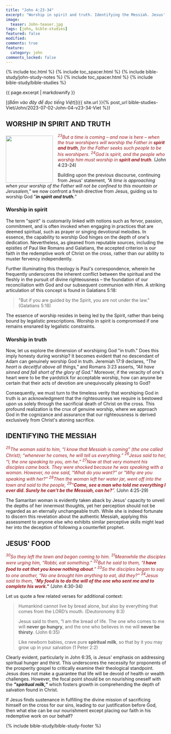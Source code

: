 ```yaml
---
title: "John 4:23-34"
excerpt: "Worship in spirit and truth. Identifying the Messiah. Jesus' food."
image:
  teaser: John-teaser.jpg
tags: [john, bible-studies]
featured: false
modified:
comments: true
feature:
  category: john
comments_locked: false
---
```


{% include toc.html %}
{% include toc_spacer.html %}
{% include bible-study/john-study-notes %}
{% include toc_spacer.html %}
{% include bible-study/bible-studies %}

{{ page.excerpt | markdownify }}

[(<em>Bấm vào đây để đọc tiếng Việt</em>)]({{ site.url }}{% post_url bible-studies-Viet/John/2023-07-02-John-04-v23-34-Viet %})

## WORSHIP IN SPIRIT AND TRUTH

<div>
<p>
<img alt src="http://vacsf.org/assets/images/John-teaser.jpg" style="border: 0px none; margin: 7px 15px 0px 0px; max-width: 100%; height: 148px; padding: 0px; float: left;">
    <span style="color: rgb(159, 29, 33);"><i><sup>23</sup>But a time is coming – and now is here – when the true worshipers will worship the Father in <strong>spirit and truth</strong>, for the Father seeks such people to be his worshipers. <sup>24</sup>God is spirit, and the people who worship him must worship in <strong>spirit and truth</strong>.</i></span> (John 4:23-24)</p>
</div>

Building upon the previous discourse, continuing from Jesus' statement, *"A time is approaching when your worship of the Father will not be confined to this mountain or Jerusalem,"* we now confront a fresh directive from Jesus, guiding us to worship God "***in spirit and truth.***"

### Worship in spirit

The term "spirit" is customarily linked with notions such as fervor, passion, commitment, and is often invoked when engaging in practices that are deemed spiritual, such as prayer or singing devotional melodies. In essence, the capability to worship God hinges on the depth of one's dedication. Nevertheless, as gleaned from reputable sources, including the epistles of Paul like Romans and Galatians, the accepted criterion is our faith in the redemptive work of Christ on the cross, rather than our ability to muster fervency independently.

Further illuminating this theology is Paul's correspondence, wherein he frequently underscores the inherent conflict between the spiritual and the fleshly in the pursuit of divine righteousness – the foundation of our reconciliation with God and our subsequent communion with Him. A striking articulation of this concept is found in Galatians 5:18:

> "But if you are guided by the Spirit, you are not under the law." (Galatians 5:18)

The essence of worship resides in being led by the Spirit, rather than being bound by legalistic prescriptions. Worship in spirit is compromised if one remains ensnared by legalistic constraints.

### Worship in truth

Now, let us explore the dimension of worshiping God "in truth." Does this imply honesty during worship? It becomes evident that no descendant of Adam can genuinely worship God in truth. Jeremiah 17:9 declares, *"The heart is deceitful above all things,"* and Romans 3:23 asserts, *"All have sinned and fall short of the glory of God."* Moreover, if the veracity of one's heart were to be the yardstick for acceptable worship, how can anyone be certain that their acts of devotion are unequivocally pleasing to God?

Consequently, we must turn to the timeless verity that worshiping God in truth is an acknowledgment that the righteousness we require is bestowed upon us solely through the sacrificial death of Christ on the cross. This profound realization is the crux of genuine worship, where we approach God in the cognizance and assurance that our righteousness is derived exclusively from Christ's atoning sacrifice.

## IDENTIFYING THE MESSIAH

<span style="color: rgb(159, 29, 33);">
<i><sup>25</sup>The woman said to him, “I know that Messiah is coming” (the one called Christ); “whenever he comes, he will tell us everything.” <sup>26</sup>Jesus said to her, “I, the one speaking to you, am he.” <sup>27</sup>Now at that very moment his disciples came back. They were shocked because he was speaking with a woman. However, no one said, “What do you want?” or “Why are you speaking with her?” <sup>28</sup>Then the woman left her water jar, went off into the town and said to the people, <sup>29</sup>“<strong>Come, see a man who told me everything I ever did. Surely he can’t be the Messiah, can he?</strong>”.</i></span> (John 4:25-29)

The Samaritan woman is evidently taken aback by Jesus' capacity to unveil the depths of her innermost thoughts, yet her perception should not be regarded as an eternally unchangeable truth. While she is indeed fortunate to discern this revelation about the authentic Messiah, applying this assessment to anyone else who exhibits similar perceptive skills might lead her into the deception of following a counterfeit prophet.

## JESUS' FOOD

<span style="color: rgb(159, 29, 33);">
<i><sup>30</sup>So they left the town and began coming to him. <sup>31</sup>Meanwhile the disciples were urging him, “Rabbi, eat something.” <sup>32</sup>But he said to them, “<strong>I have food to eat that you know nothing about</strong>.” <sup>33</sup>So the disciples began to say to one another, “No one brought him anything to eat, did they?” <sup>34</sup>Jesus said to them, “<strong>My food is to do the will of the one who sent me and to complete his work."</strong></i></span> (John 4:30-34)

Let us quote a few related verses for additional context:

> Humankind cannot live by bread alone, but also by everything that comes from the LORD’s mouth. (Deutoronomy 8:3)
>
> Jesus said to them, “I am the bread of life. The one who comes to me will <strong>never go hungry</strong>, and the one who believes in me will <strong>never be thirsty</strong>. (John 6:35)
>
> Like newborn babies, crave pure <strong>spiritual milk</strong>, so that by it you may grow up in your salvation (1 Peter 2:2)

Clearly evident, particularly in John 6:35, is Jesus' emphasis on addressing spiritual hunger and thirst. This underscores the necessity for proponents of the prosperity gospel to critically examine their theological standpoint. Jesus does not make a guarantee that life will be devoid of health or wealth challenges. However, the focal point should be on nourishing oneself with the ***"spiritual milk,"*** which fosters growth in comprehending the depth of salvation found in Christ.

If Jesus finds sustenance in fulfilling the divine mission of sacrificing himself on the cross for our sins, leading to our justification before God, then what else can be our nourishment except placing our faith in his redemptive work on our behalf?

{% include bible-study/bible-study-footer %}

